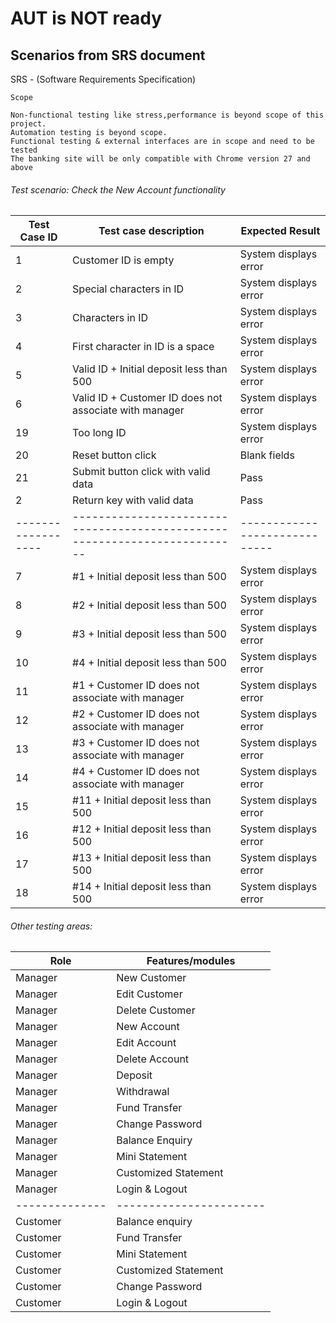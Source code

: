 # AUT is NOT ready
## Scenarios from SRS document 
SRS - (Software Requirements Specification)

    Scope

    Non-functional testing like stress,performance is beyond scope of this project.
    Automation testing is beyond scope.
    Functional testing & external interfaces are in scope and need to be tested
    The banking site will be only compatible with Chrome version 27 and above

###### Test scenario: Check the New Account functionality

| Test Case ID | Test case description | Expected Result	|
|--------------|-----------------------|------------------- |
|1              |Customer ID is empty| System displays error
|2              |Special characters in ID| System displays error
|3              	|Characters in ID| System displays error
|4              	|First character in ID is a space| System displays error
|5              	|Valid ID + Initial deposit less than 500| System displays error
|6              	|Valid ID + Customer ID does not associate with manager| System displays error
|19              	|Too long ID| System displays error
|20              	|Reset button click| Blank fields
|21              	|Submit button click with valid data| Pass
|2              	|Return key with valid data| Pass
|------------------|--------------------------------------------------------------------------| -----------------------------
|7              	|#1 + Initial deposit less than 500 | System displays error
|8              	|#2 + Initial deposit less than 500 | System displays error
|9              	|#3 + Initial deposit less than 500 | System displays error
|10              	|#4 + Initial deposit less than 500 | System displays error
|11              	|#1 + Customer ID does not associate with manager | System displays error
|12              	|#2 + Customer ID does not associate with manager | System displays error
|13              	|#3 + Customer ID does not associate with manager | System displays error
|14              	|#4 + Customer ID does not associate with manager | System displays error
|15              	|#11 + Initial deposit less than 500 | System displays error
|16              	|#12 + Initial deposit less than 500 | System displays error
|17              	|#13 + Initial deposit less than 500 | System displays error
|18              	|#14 + Initial deposit less than 500 | System displays error

###### Other testing areas:
| Role | Features/modules |
|--------------|-----------------------|
|Manager|New Customer|
|Manager|Edit Customer|
|Manager|Delete Customer|
|Manager|New Account|
|Manager|Edit Account|
|Manager|Delete Account|
|Manager|Deposit|
|Manager|Withdrawal|
|Manager|Fund Transfer|
|Manager|Change Password|
|Manager|Balance Enquiry|
|Manager|Mini Statement|
|Manager|Customized Statement|
|Manager|Login & Logout|
|--------------|-----------------------|
|Customer|Balance enquiry|
|Customer|Fund Transfer|
|Customer|Mini Statement|
|Customer|Customized Statement|
|Customer|Change Password|
|Customer|Login & Logout|
